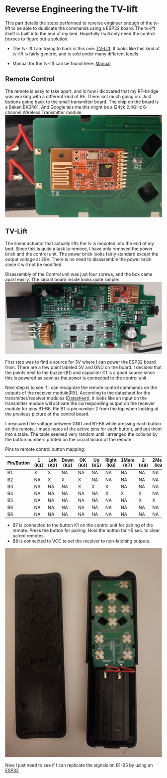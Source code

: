 # Reverse Engineering the TV-lift
This part details the steps performed to reverse engineer enough of the tv-lift to be able to duplicate the commands using a ESP32 board. The tv-lift itself is built into the end of my bed. Hopefully I will only need the control boxses to figure out a solution.

- The tv-lift I am trying to hack is this one: [TV-Lift](https://nedis.no/no-no/product/lyd-og-bilde/ridedyr/tv-bevegelse/550712741/motorisert-tv-stand-37-65-maximum-skjerm-vekt-50-kg-innebygd-skapdesign-heis-rekkevidde-68-158-cm-fjernstyrtkontrolert-abs-stal-sort).
It looks like this kind of tv-lift is fairly generic, and is sold under many different labels.

- Manual for the tv-lift can be found here: [Manual](https://cdn.nedis.com/datasheets/TVSM5830BK_MAN_COMP_0120_web.PDF)

## Remote Control
The remote is easy to take apart, and is how i dicovered that my RF-bridge was working with a different kind of RF.
There isnt much going on. Just buttons going back to the small transmitter board.
The chip on the board is a Beken BK2461. And Google tels me this might be a l24yk 2.4GHz 6-channel Wireless Transmitter module.
![Remote Control Transmitter](../Images/Remote%204.jpg)


## TV-Lift
The linear actuator that actually lifts the tv is mounted into the end of my bed. Since this is quite a task to remove, I have only removed the power brick and the control unit. The power brick looks fairly standard except the output voltage at 29V. There is no need to disassemble the power brick since it will not be modified.

Disassembly of the Control unit was just four screws, and the box came apart easily.
The circuit board inside looks quite simple:
![Control unit circuit board](../Images/ControlUnit4.jpg)

First step was to find a source for 5V where I can power the ESP32 board from.
There are a few point labeled 5V and GND on the board. I decided that the points next to the buzzer(B1) and capacitor C1 is a good source since this is powered as soon as the power is connected to the control unit.

Next step is to see if I can recognize the remote control commands on the outputs of the receiver module(RX).
According to the datasheet for the transmitter/receiver modules ([Datasheet](./L24YK_Datasheet.pdf)), it looks like an input on the transmitter module will activate the corresponding output on the receiver module for pins B1-B6. 
Pin B1 is pin number 2 from the top when looking at the previous picture of the control board.

I measured the voltage between GND and B1-B6 while pressing each button on the remote. I made notes of the active pins for each button, and put them into a table. The table seemed very random until i arranged the collums by the button numbers printed on the circuit board of the remote.

Pins to remote control button mapping:

|Pin/Button|1 (K1)| Left (K2)|Down (K3)|OK (K4)|Up (K5)|Right (K6)|1Mem (K7)|2 (K8)|2Mem (K9)|
| --- | --- | --- | --- | --- | -- | --- | --- | --- | --- |
|B1|X |X |NA|NA|NA|NA|NA|NA|NA|
|B2|NA|X |X |X |NA|NA|NA|NA|NA|
|B3|NA|NA|NA|X |X |X |NA|NA|NA|
|B4|NA|NA|NA|NA|NA|X |X |X |NA|
|B5|NA|NA|NA|NA|NA|NA|NA|X |X |
|B6|NA|NA|NA|NA|NA|NA|NA|NA|NA|
|B6|NA|NA|NA|NA|NA|NA|NA|NA|NA|

- B7 is connected to the button K1 on the control unit for pairing of the remote. Press the button for pairing. Hold the button for >5 sec. to clear paired remotes.
- B8 is connected to VCC to set the receiver to non-latching outputs.  
  
![Remote buttons](../Images/Remote2.jpg)  

Now I just need to see if I can replicate the signals on B1-B5 by using an [ESP32](../Solution/Solution.md)
